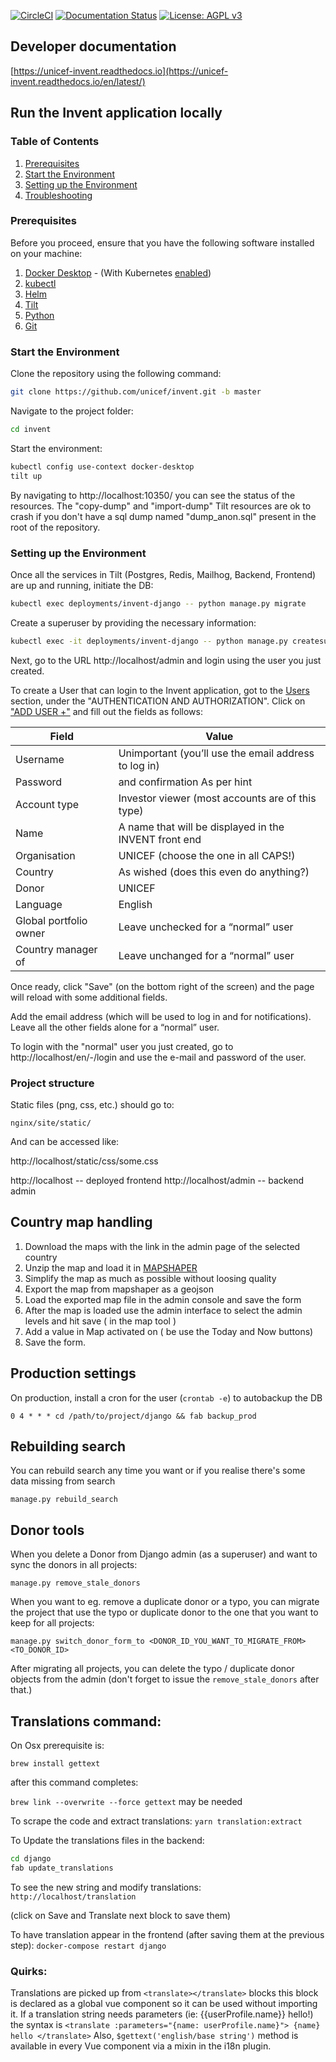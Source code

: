 [![CircleCI](https://circleci.com/gh/unicef/invent.svg?style=shield)](https://circleci.com/gh/unicef/invent)
[![Documentation Status](https://readthedocs.org/projects/unicef-invent/badge/?version=latest)](https://unicef-invent.readthedocs.io/en/latest/?badge=latest)
[![License: AGPL v3](https://img.shields.io/badge/License-AGPL_v3-blue.svg)](https://www.gnu.org/licenses/agpl-3.0)

## Developer documentation

[https://unicef-invent.readthedocs.io](https://unicef-invent.readthedocs.io/en/latest/)

## Run the Invent application locally

### Table of Contents


1. [Prerequisites](#prerequisites)
2. [Start the Environment](#start-the-environment)
3. [Setting up the Environment](#setting-up-the-environment)
4. [Troubleshooting](#troubleshooting)

### Prerequisites

Before you proceed, ensure that you have the following software installed on your machine:
1. [Docker Desktop](https://www.docker.com/products/docker-desktop/) - (With Kubernetes [enabled](https://docs.docker.com/desktop/kubernetes/))
2. [kubectl](https://kubernetes.io/docs/tasks/tools/#kubectl)
3. [Helm](https://github.com/helm/helm/releases/latest)
4. [Tilt](https://docs.tilt.dev/install.html)
5. [Python](https://www.python.org/downloads/)
6. [Git](https://git-scm.com/book/en/v2/Getting-Started-Installing-Git)

### Start the Environment
Clone the repository using the following command:
```bash
git clone https://github.com/unicef/invent.git -b master
```
Navigate to the project folder:
```bash
cd invent
```
Start the environment:
```bash
kubectl config use-context docker-desktop
tilt up
```
By navigating to http://localhost:10350/ you can see the status of the resources. 
The "copy-dump" and "import-dump" Tilt resources are ok to crash if you don't have a sql dump named "dump_anon.sql" present in the root of the repository.
### Setting up the Environment
Once all the services in Tilt (Postgres, Redis, Mailhog, Backend, Frontend) are up and running, 
initiate the DB:
```bash
kubectl exec deployments/invent-django -- python manage.py migrate
```
Create a superuser by providing the necessary information:
```bash
kubectl exec -it deployments/invent-django -- python manage.py createsuperuser
```
Next, go to the URL http://localhost/admin and login using the user you just created.

To create a User that can login to the Invent application, got to the [Users](http://localhost/admin/auth/user/) section, under the "AUTHENTICATION AND AUTHORIZATION".
Click on ["ADD USER +"](http://localhost/admin/auth/user/add/) and fill out the fields as follows:

| Field                  | Value                                                |
|------------------------|------------------------------------------------------|
| Username               | Unimportant (you’ll use the email address to log in) |
| Password               | and confirmation As per hint                         |
| Account type           | Investor viewer (most accounts are of this type)     |
| Name                   | A name that will be displayed in the INVENT front end|
| Organisation           | UNICEF (choose the one in all CAPS!)                 |
| Country                | As wished (does this even do anything?)              |
| Donor                  | UNICEF                                               |
| Language               | English                                              |
| Global portfolio owner | Leave unchecked for a “normal” user                  |
| Country manager of     | Leave unchanged for a “normal” user                  |

Once ready, click "Save" (on the bottom right of the screen) and the page will reload with some additional fields.

Add the email address (which will be used to log in and for notifications).
Leave all the other fields alone for a “normal” user.

To login with the "normal" user you just created, go to http://localhost/en/-/login and use the e-mail and password of the user.

### Project structure

Static files (png, css, etc.) should go to:

`nginx/site/static/`

And can be accessed like:

http://localhost/static/css/some.css

http://localhost -- deployed frontend
http://localhost/admin -- backend admin

## Country map handling

1. Download the maps with the link in the admin page of the selected country
2. Unzip the map and load it in [MAPSHAPER](http://mapshaper.org/)
3. Simplify the map as much as possible without loosing quality
4. Export the map from mapshaper as a geojson
5. Load the exported map file in the admin console and save the form
6. After the map is loaded use the admin interface to select the admin levels and hit save ( in the map tool )
7. Add a value in Map activated on ( be use the Today and Now buttons)
8. Save the form.

## Production settings

On production, install a cron for the user (`crontab -e`) to autobackup the DB

```0 4 * * * cd /path/to/project/django && fab backup_prod```


## Rebuilding search
You can rebuild search any time you want or if you realise there's some data missing from search

`manage.py rebuild_search`

## Donor tools
When you delete a Donor from Django admin (as a superuser) and want to sync the donors in all projects:

`manage.py remove_stale_donors`

When you want to eg. remove a duplicate donor or a typo, you can migrate the project that use the typo or duplicate
donor to the one that you want to keep for all projects:

`manage.py switch_donor_form_to <DONOR_ID_YOU_WANT_TO_MIGRATE_FROM> <TO_DONOR_ID>`

After migrating all projects, you can delete the typo / duplicate donor objects from the admin (don't forget to issue
the `remove_stale_donors` after that.)


## Translations command:

On Osx prerequisite is:

`brew install gettext`

after this command completes:

`brew link --overwrite --force gettext` may be needed


To scrape the code and extract translations:
`yarn translation:extract`

To Update the translations files in the backend:
```bash
cd django
fab update_translations
```

To see the new string and modify translations:
`http://localhost/translation`

(click on Save and Translate next block to save them)

To have translation appear in the frontend (after saving them at the previous step):
`docker-compose restart django`

### Quirks:
Translations are picked up from `<translate></translate>` blocks this block is declared as a global vue component so it can be used without importing it.
If a translation string needs parameters (ie: {{userProfile.name}} hello!) the syntax is `<translate :parameters="{name: userProfile.name}"> {name} hello </translate>`
Also, `$gettext('english/base string')` method is available in every Vue component via a mixin in the i18n plugin.


